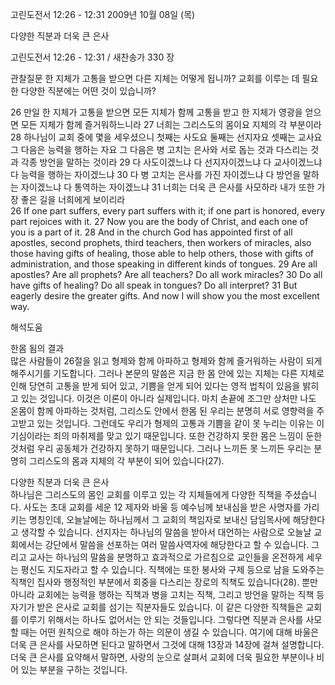 고린도전서 12:26 - 12:31 
2009년 10월 08일 (목)

다양한 직분과 더욱 큰 은사



고린도전서 12:26 - 12:31 / 새찬송가 330 장


관찰질문
한 지체가 고통을 받으면 다른 지체는 어떻게 됩니까? 
교회를 이루는 데 필요한 다양한 직분에는 어떤 것이 있습니까? 

26 만일 한 지체가 고통을 받으면 모든 지체가 함께 고통을 받고 한 지체가 영광을 얻으면 모든 지체가 함께 즐거워하느니라 27 너희는 그리스도의 몸이요 지체의 각 부분이라 28 하나님이 교회 중에 몇을 세우셨으니 첫째는 사도요 둘째는 선지자요 셋째는 교사요 그 다음은 능력을 행하는 자요 그 다음은 병 고치는 은사와 서로 돕는 것과 다스리는 것과 각종 방언을 말하는 것이라 29 다 사도이겠느냐 다 선지자이겠느냐 다 교사이겠느냐 다 능력을 행하는 자이겠느냐 30 다 병 고치는 은사를 가진 자이겠느냐 다 방언을 말하는 자이겠느냐 다 통역하는 자이겠느냐 31 너희는 더욱 큰 은사를 사모하라 내가 또한 가장 좋은 길을 너희에게 보이리라   
26 If one part suffers, every part suffers with it; if one part is honored, every part rejoices with it. 27 Now you are the body of Christ, and each one of you is a part of it. 28 And in the church God has appointed first of all apostles, second prophets, third teachers, then workers of miracles, also those having gifts of healing, those able to help others, those with gifts of administration, and those speaking in different kinds of tongues. 29 Are all apostles? Are all prophets? Are all teachers? Do all work miracles? 30 Do all have gifts of healing? Do all speak in tongues? Do all interpret? 31 But eagerly desire the greater gifts. And now I will show you the most excellent way.

해석도움





한몸 됨의 결과  
많은 사람들이 26절을 읽고 형제와 함께 아파하고 형제와 함께 즐거워하는 사람이 되게 해주시기를 기도합니다. 그러나 본문의 말씀은 지금 한 몸 안에 있는 지체는 다른 지체로 인해 당연히 고통을 받게 되어 있고, 기쁨을 얻게 되어 있다는 영적 법칙이 있음을 밝히고 있는 것입니다. 이것은 이론이 아니라 실제입니다. 마치 손끝에 조그만 상처만 나도 온몸이 함께 아파하는 것처럼, 그리스도 안에서 한몸 된 우리는 분명히 서로 영향력을 주고받고 있는 것입니다. 그런데도 우리가 형제의 고통과 기쁨을 같이 못 누리는 이유는 이기심이라는 죄의 마취제를 맞고 있기 때문입니다. 또한 건강하지 못한 몸은 느낌이 둔한 것처럼 우리 공동체가 건강하지 못하기 때문입니다. 그러나 느끼든 못 느끼든 우리는 분명히 그리스도의 몸과 지체의 각 부분이 되어 있습니다(27).   

다양한 직분과 더욱 큰 은사  
하나님은 그리스도의 몸인 교회를 이루고 있는 각 지체들에게 다양한 직책을 주셨습니다. 사도는 초대 교회를 세운 12 제자와 바울 등 예수님께 보내심을 받은 사명자를 가리키는 명칭인데, 오늘날에는 하나님께서 그 교회의 책임자로 보내신 담임목사에 해당한다고 생각할 수 있습니다. 선지자는 하나님의 말씀을 받아서 대언하는 사람으로 오늘날 교회에서는 강단에서 말씀을 선포하는 여러 말씀사역자에 해당한다고 할 수 있습니다. 그리고 교사는 하나님의 말씀을 분명하고 효과적으로 가르침으로 교인들을 온전하게 세우는 평신도 지도자라고 할 수 있습니다. 직책에는 또한  봉사와 구제 등으로 남을 도와주는 직책인 집사와 행정적인 부분에서 회중을 다스리는 장로의 직책도 있습니다(28). 뿐만 아니라 교회에는 능력을 행하는 직책과 병을 고치는 직책, 그리고 방언을 말하는 직책 등 자기가 받은 은사로 교회를 섬기는 직분자들도 있습니다. 이 같은 다양한 직책들은 교회를 이루기 위해서는 하나도 없어서는 안 되는 것들입니다. 그렇다면 직분과 은사를 사모할 때는 어떤 원칙으로 해야 하는가 하는 의문이 생길 수 있습니다. 여기에 대해 바울은 더욱 큰 은사를 사모하면 된다고 말하면서 그것에 대해 13장과 14장에 걸쳐 설명합니다. 더욱 큰 은사를 요약해서 말하면, 사랑의 눈으로 살펴서 교회에 더욱 필요한 부분이나 비어 있는 부분을 구하는 것입니다.